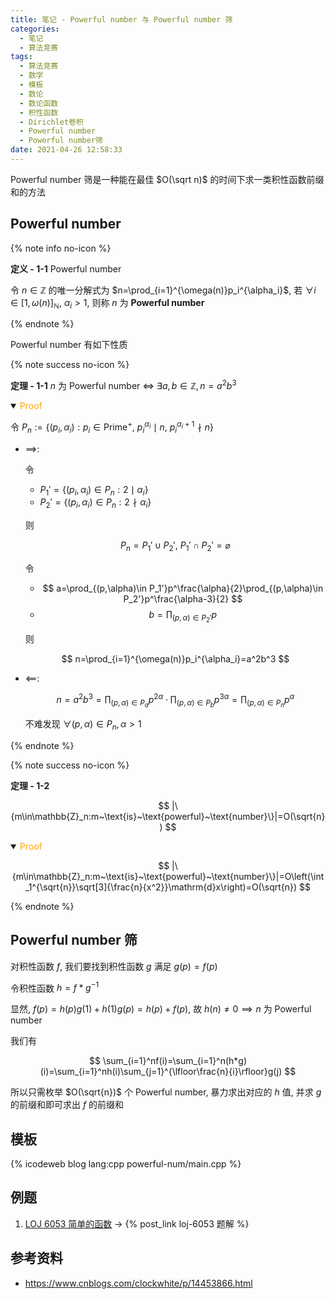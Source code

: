 ```yaml
---
title: 笔记 - Powerful number 与 Powerful number 筛
categories:
  - 笔记
  - 算法竞赛
tags:
  - 算法竞赛
  - 数学
  - 模板
  - 数论
  - 数论函数
  - 积性函数
  - Dirichlet卷积
  - Powerful number
  - Powerful number筛
date: 2021-04-26 12:58:33
---
```


Powerful number 筛是一种能在最佳 $O(\sqrt n)$ 的时间下求一类积性函数前缀和的方法

<!-- more -->

## Powerful number

{% note info no-icon %}

**<a id="def-1-1">定义 - 1-1</a>** Powerful number

令 $n\in\mathbb{Z}$ 的唯一分解式为 $n=\prod_{i=1}^{\omega(n)}p_i^{\alpha_i}$, 若 $\forall i\in[1,\omega(n)]_{\mathbb{N}},~\alpha_i>1$, 则称 $n$ 为 **Powerful number**

{% endnote %}

Powerful number 有如下性质

{% note success no-icon %}

**<a id="th-1-1">定理 - 1-1</a>** $n$ 为 Powerful number $\iff~\exists a,b\in\mathbb{Z}, n=a^2b^3$

<details open>
<summary><font color='orange'>Proof</font></summary>

令 $P_n:=\{(p_i,\alpha_i):p_i\in\text{Prime}^+,~p_i^{\alpha_i}\mid n,~p_i^{\alpha_i+1}\nmid n\}$

- $\implies$:

  令

  - $P_1'=\{(p_i,\alpha_i)\in P_n:2\mid\alpha_i\}$
  - $P_2'=\{(p_i,\alpha_i)\in P_n:2\nmid\alpha_i\}$

  则

  $$
  P_n=P_1'\cup P_2',~P_1'\cap P_2'=\varnothing
  $$

  令

  - $$
    a=\prod_{(p,\alpha)\in P_1'}p^\frac{\alpha}{2}\prod_{(p,\alpha)\in P_2'}p^\frac{\alpha-3}{2}
    $$
  - $$
    b=\prod_{(p,\alpha)\in P_2'}p
    $$

  则

  $$
  n=\prod_{i=1}^{\omega(n)}p_i^{\alpha_i}=a^2b^3
  $$

- $\impliedby$:

  $$
  n=a^2b^3=\prod_{(p,\alpha)\in P_a}p^{2\alpha}\cdot\prod_{(p,\alpha)\in P_b}p^{3\alpha}=\prod_{(p,\alpha)\in P_n}p^\alpha
  $$

  不难发现 $\forall(p,\alpha)\in P_n,\alpha>1$

</details>

{% endnote %}

{% note success no-icon %}

**<a id="th-1-2">定理 - 1-2</a>**

$$
|\{m\in\mathbb{Z}_n:m~\text{is}~\text{powerful}~\text{number}\}|=O(\sqrt{n})
$$

<details open>
<summary><font color='orange'>Proof</font></summary>

$$
|\{m\in\mathbb{Z}_n:m~\text{is}~\text{powerful}~\text{number}\}|=O\left(\int_1^{\sqrt{n}}\sqrt[3]{\frac{n}{x^2}}\mathrm{d}x\right)=O(\sqrt{n})
$$

</details>

{% endnote %}

## Powerful number 筛

对积性函数 $f$, 我们要找到积性函数 $g$ 满足 $g(p)=f(p)$

令积性函数 $h=f*g^{-1}$

显然, $f(p)=h(p)g(1)+h(1)g(p)=h(p)+f(p)$, 故 $h(n)\ne 0\implies n$ 为 Powerful number

我们有

$$
\sum_{i=1}^nf(i)=\sum_{i=1}^n(h*g)(i)=\sum_{i=1}^nh(i)\sum_{j=1}^{\lfloor\frac{n}{i}\rfloor}g(j)
$$

所以只需枚举 $O(\sqrt{n})$ 个 Powerful number, 暴力求出对应的 $h$ 值, 并求 $g$ 的前缀和即可求出 $f$ 的前缀和

## 模板

{% icodeweb blog lang:cpp powerful-num/main.cpp %}

## 例题

1. [LOJ 6053 简单的函数](https://loj.ac/p/6053) -> {% post_link loj-6053 题解 %}

## 参考资料

- <https://www.cnblogs.com/clockwhite/p/14453866.html>
